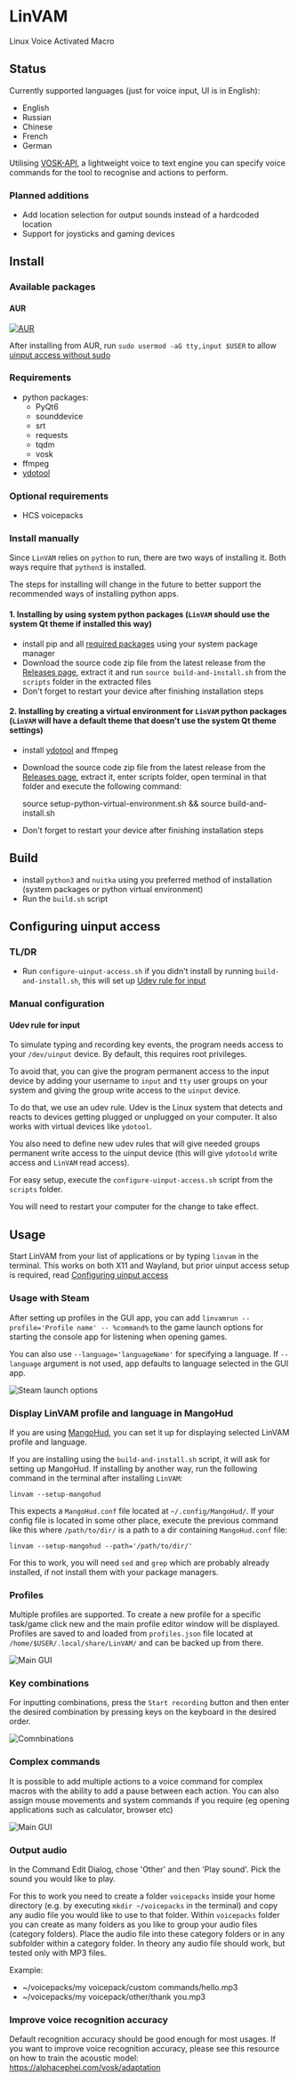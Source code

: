 # LinVAM
Linux Voice Activated Macro

## Status
Currently supported languages (just for voice input, UI is in English):
- English
- Russian
- Chinese
- French
- German

Utilising [VOSK-API](https://github.com/alphacep/vosk-api), a lightweight voice to text engine you can specify voice commands for the tool to recognise and actions to perform.

### Planned additions
- Add location selection for output sounds instead of a hardcoded location
- Support for joysticks and gaming devices

## Install
### Available packages
#### AUR
[![AUR](https://img.shields.io/aur/version/linvam)](https://aur.archlinux.org/packages/linvam)

After installing from AUR, run ``sudo usermod -aG tty,input $USER`` to allow [uinput access without sudo](https://github.com/stele95/LinVAM?tab=readme-ov-file#udev-rule-for-input)

### Requirements
- python packages:
  - PyQt6
  - sounddevice
  - srt
  - requests
  - tqdm
  - vosk
- ffmpeg
- [ydotool](https://github.com/ReimuNotMoe/ydotool)

### Optional requirements
- HCS voicepacks

### Install manually
Since ``LinVAM`` relies on ``python`` to run, there are two ways of installing it. Both ways require that ``python3`` is installed. 

The steps for installing will change in the future to better support the recommended ways of installing python apps.

#### 1. Installing by using system python packages (``LinVAM`` should use the system Qt theme if installed this way)
- install pip and all [required packages](https://github.com/stele95/LinVAM?tab=readme-ov-file#requirements) using your system package manager
- Download the source code zip file from the latest release from the [Releases page](https://github.com/stele95/LinVAM/releases), extract it and run ``source build-and-install.sh`` from the ``scripts`` folder in the extracted files
- Don't forget to restart your device after finishing installation steps

#### 2. Installing by creating a virtual environment for ``LinVAM`` python packages (``LinVAM`` will have a default theme that doesn't use the system Qt theme settings)
- install [ydotool](https://github.com/ReimuNotMoe/ydotool) and ffmpeg
- Download the source code zip file from the latest release from the [Releases page](https://github.com/stele95/LinVAM/releases), extract it, enter scripts folder, open terminal in that folder and execute the following command:


    source setup-python-virtual-environment.sh && source build-and-install.sh


- Don't forget to restart your device after finishing installation steps

## Build
- install ``python3`` and ``nuitka`` using you preferred method of installation (system packages or python virtual environment)
- Run the ``build.sh`` script

## Configuring uinput access
### TL/DR
- Run ``configure-uinput-access.sh`` if you didn't install by running ``build-and-install.sh``, this will set up [Udev rule for input](https://github.com/stele95/LinVAM?tab=readme-ov-file#udev-rule-for-input)

### Manual configuration
#### Udev rule for input
To simulate typing and recording key events, the program needs access to your ``/dev/uinput`` device. By default, this requires root privileges.

To avoid that, you can give the program permanent access to the input device by adding your username to ``input`` and ``tty``
user groups on your system and giving the group write access to the ``uinput`` device.

To do that, we use an udev rule.
Udev is the Linux system that detects and reacts to devices getting plugged or unplugged on your computer.
It also works with virtual devices like ``ydotool``.

You also need to define new udev rules that will give needed groups permanent write access to the uinput device
(this will give ``ydotoold`` write access and ``LinVAM`` read access).

For easy setup, execute the ``configure-uinput-access.sh`` script from the ``scripts`` folder.

You will need to restart your computer for the change to take effect.

## Usage
Start LinVAM from your list of applications or by typing ``linvam`` in the terminal. This works on both X11 and Wayland, but prior uinput access setup is required, read [Configuring uinput access](https://github.com/stele95/LinVAM?tab=readme-ov-file#configuring-uinput-access)

### Usage with Steam
After setting up profiles in the GUI app, you can add ``linvamrun --profile='Profile name' -- %command%`` to the game launch options for starting the console app for listening when opening games.

You can also use ``--language='languageName'`` for specifying a language. If ``--language`` argument is not used, app defaults to language selected in the GUI app.

![Steam launch options](https://raw.githubusercontent.com/stele95/LinVAM/master/.img/steam.png)

### Display LinVAM profile and language in MangoHud
If you are using [MangoHud](https://github.com/flightlessmango/MangoHud), you can set it up for displaying selected LinVAM profile and language.

If you are installing using the ``build-and-install.sh`` script, it will ask for setting up MangoHud. If installing by another way, run the following command in the terminal after installing ``LinVAM``:

    linvam --setup-mangohud

This expects a ``MangoHud.conf`` file located at ``~/.config/MangoHud/``. If your config file is located in some other place, execute the previous command like this where ``/path/to/dir/`` is a path to a dir containing ``MangoHud.conf`` file:

    linvam --setup-mangohud --path='/path/to/dir/'

For this to work, you will need ``sed`` and ``grep`` which are probably already installed, if not install them with your package managers.

### Profiles
Multiple profiles are supported.  To create a new profile for a specific task/game click new and the main profile editor window will be displayed.
Profiles are saved to and loaded from ``profiles.json`` file located at ``/home/$USER/.local/share/LinVAM/`` and can be backed up from there.

![Main GUI](https://raw.githubusercontent.com/stele95/LinVAM/master/.img/main-gui.png)
### Key combinations
For inputting combinations, press the ``Start recording`` button and then enter the desired combination by pressing keys on the keyboard in the desired order.

![Comnbinations](https://raw.githubusercontent.com/stele95/LinVAM/master/.img/combination.png)
### Complex commands
It is possible to add multiple actions to a voice command for complex macros with the ability to add a pause between each action.
You can also assign mouse movements and system commands if you require (eg opening applications such as calculator, browser etc)

![Main GUI](https://raw.githubusercontent.com/stele95/LinVAM/master/.img/complex.png)

### Output audio
In the Command Edit Dialog, chose 'Other' and then 'Play sound'. Pick the sound you would like to play.

For this to work you need to create a folder ``voicepacks`` inside your home directory (e.g. by executing ``mkdir ~/voicepacks`` in the terminal) and copy any audio file you would like to use to that folder.
Within ``voicepacks`` folder you can create as many folders as you like to group your audio files (category folders).
Place the audio file into these category folders or in any subfolder within a category folder.
In theory any audio file should work, but tested only with MP3 files.

Example:
- ~/voicepacks/my voicepack/custom commands/hello.mp3
- ~/voicepacks/my voicepack/other/thank you.mp3

### Improve voice recognition accuracy
Default recognition accuracy should be good enough for most usages.
If you want to improve voice recognition accuracy, please see this resource on how to train the acoustic model:
https://alphacephei.com/vosk/adaptation
